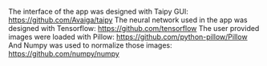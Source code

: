The interface of the app was designed with Taipy GUI: https://github.com/Avaiga/taipy
The neural network used in the app was designed with Tensorflow: https://github.com/tensorflow
The user provided images were loaded with Pillow: https://github.com/python-pillow/Pillow
And Numpy was used to normalize those images: https://github.com/numpy/numpy

